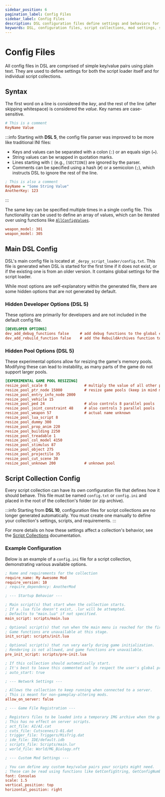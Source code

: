 ```yaml
---
sidebar_position: 6
pagination_label: Config Files
sidebar_label: Config Files
description: DSL configuration files define settings and behaviors for script collections, allowing customization of script execution and requirements.
keywords: DSL, configuration files, script collections, mod settings, script execution, ini, config.txt
---
```


# Config Files

All config files in DSL are comprised of simple key/value pairs using plain text. They are used to define settings for both the script loader itself and for individual script collections.

## Syntax

The first word on a line is considered the _key_, and the rest of the line (after skipping whitespace) is considered the _value_. Key names are case-sensitive.

```ini
# This is a comment
KeyName Value
```

:::info
Starting with **DSL 5**, the config file parser was improved to be more like traditional INI files:

- Keys and values can be separated with a colon (`:`) or an equals sign (`=`).
- String values can be wrapped in quotation marks.
- Lines starting with `[` (e.g., `[SECTION]`) are ignored by the parser.
- Comments can be specified using a hash (`#`) or a semicolon (`;`), which instructs DSL to ignore the rest of the line.

```ini
; This is also a comment
KeyName = "Some String Value"
AnotherKey: 123
```

:::

The same key can be specified multiple times in a single config file. This functionality can be used to define an array of values, which can be iterated over using functions like [`AllConfigValues`](/docs/dsl-reference/global-functions/AllConfigValues).

```ini
weapon_model: 301
weapon_model: 305
```

## Main DSL Config

DSL's main config file is located at `_derpy_script_loader/config.txt`. This file is generated when DSL is started for the first time if it does not exist, or if the existing one is from an older version. It contains global settings for the script loader.

While most options are self-explanatory within the generated file, there are some hidden options that are not generated by default.

### Hidden Developer Options (DSL 5)

These options are primarily for developers and are not included in the default config file.

```ini
[DEVELOPER OPTIONS]
dev_add_debug_functions false     # add debug functions to the global environment
dev_add_rebuild_function false    # add the RebuildArchives function to the global environment
```

### Hidden Pool Options (DSL 5)

These experimental options allow for resizing the game's memory pools. Modifying these can lead to instability, as many parts of the game do not support larger pools.

```ini
[EXPERIMENTAL GAME POOL RESIZING]
resize_pool_scale 0                 # multiply the value of all other pool options (pools are left alone when result is zero)
resize_pool_ptr_node 15000          # resize game pools (keep in mind many parts of the game will not support it)
resize_pool_entry_info_node 2000
resize_pool_vehicle 15
resize_pool_ped 24                  # also controls 8 parallel pools
resize_pool_joint_constraint 48     # also controls 3 parallel pools
resize_pool_weapon 57               # actual name unknown
resize_pool_lua_script 8
resize_pool_dummy 300
resize_pool_prop_anim 220
resize_pool_building 2250
resize_pool_treadable 1
resize_pool_col_model 4150
resize_pool_stimulus 87
resize_pool_object 275
resize_pool_projectile 35
resize_pool_cut_scene 30
resize_pool_unknown 200             # unknown pool
```

## Script Collection Config

Every script collection can have its own configuration file that defines how it should behave. This file must be named `config.txt` or `config.ini` and placed in the root of the collection's folder (or zip archive).

:::info
Starting from **DSL 10**, configuration files for script collections are no longer generated automatically. You must create one manually to define your collection's settings, scripts, and requirements.
:::

For more details on how these settings affect a collection's behavior, see the [Script Collections](./collections) documentation.

### Example Configuration

Below is an example of a `config.ini` file for a script collection, demonstrating various available options.

```ini
; Name and requirements for the collection
require_name: My Awesome Mod
require_version: 10
; require_dependency: AnotherMod

; --- Startup Behavior ---

; Main script(s) that start when the collection starts.
; If a .lua file doesn't exist, .lur will be attempted.
; Defaults to "main.lua" if not specified.
main_script: scripts/main.lua

; Optional script(s) that run when the main menu is reached for the first time.
; Game functions are unavailable at this stage.
init_script: scripts/init.lua

; Optional script(s) that run very early during game initialization.
; Rendering is not allowed, and game functions are unavailable.
pre_init_script: scripts/pre-init.lua

; If this collection should automatically start.
; It's best to leave this commented out to respect the user's global preference.
; auto_start: true

; --- Network Settings ---

; Allows the collection to keep running when connected to a server.
; This is meant for non-gameplay-altering mods.
allow_on_server: false

; --- Game File Registration ---

; Registers files to be loaded into a temporary IMG archive when the game starts.
; This has no effect on server scripts.
; act_file: AI/AI.cat
; cuts_file: Cutscenes/1-01.dat
; trigger_file: Triggers/MisTrig.dat
; ide_file: IDE/default.idb
; scripts_file: Scripts/main.lur
; world_file: World/MG_Biology.nft

; --- Custom Mod Settings ---

; You can define any custom key/value pairs your scripts might need.
; These can be read using functions like GetConfigString, GetConfigNumber, etc.
font: Consolas
scale: 1.5
vertical_position: top
horizontal_position: right
```
